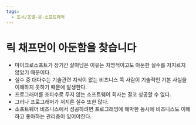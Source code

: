 ```yaml
---
tags:
  - 도서/조엘-온-소프트웨어
---
```


# 릭 채프먼이 아둔함을 찾습니다

- 마이크로소프트가 장기간 살아남은 이유는 치명적이고도 아둔한 실수를 저지르지 않았기 때문이다.
- 실수 중 대다수는 기술관련 지식이 없는 비즈니스 쪽 사람이 기술적인 기본 사실을 이해하지 못하기 때문에 발생한다.
- 프로그래머를 조타수로 두지 않는 소프트웨어 회사는 결코 성공할 수 없다.
- 그러나 프로그래머가 저지른 실수 또한 많다.
- 소프트웨어 비즈니스에서 성공하려면 프로그래밍에 해박한 동시에 비즈니스도 이해하고 좋아하는 관리층이 있어야한다.